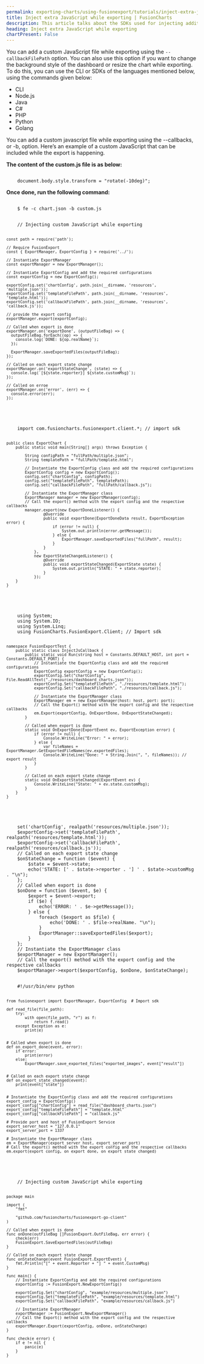 ```yaml
---
permalink: exporting-charts/using-fusionexport/tutorials/inject-extra-javascript-while-exporting.html
title: Inject extra JavaScript while exporting | FusionCharts
description: This article talks about the SDKs used for injecting additional JavaScript whie exporting charts.
heading: Inject extra JavaScript while exporting
chartPresent: False
---
```


You can add a custom JavaScript file while exporting using the `--callbackFilePath` option. You can also use this option if you want to change the background style of the dashboard or resize the chart while exporting.
To do this, you can use the CLI or SDKs of the languages mentioned below, using the commands given below:

<div class="code-wrapper">
<ul class="code-tabs extra-tabs">
    <li class="active"><a data-toggle="cli">CLI</a></li>
    <li><a data-toggle="nodejs">Node.js</a></li>
    <li><a data-toggle="java">Java</a></li>
    <li><a data-toggle="csharp">C#</a></li>
    <li><a data-toggle="php">PHP</a></li>
    <li><a data-toggle="python">Python</a></li>
    <li><a data-toggle="golang">Golang</a></li>
</ul>

<div class="tab-content extra-tabs">
<div class="tab cli-tab active">
<p>You can add a custom javascript file while exporting using the --callbacks, or -b, option. Here’s an example of a custom JavaScript that can be included while the export is happening.</p>
<div class="mt-20 pb-10"><strong>The content of the custom.js file is as below:</strong></div>
<pre><code class="custom-hlc language-javascript">
	document.body.style.transform = "rotate(-10deg)";
</code></pre>

<div class="mt-20 pb-10"><strong>Once done, run the following command:</strong></div>
<pre><code class="custom-hlc language-bash">
	$ fe -c chart.json -b custom.js
</code></pre>
</div>
    
<div class="tab nodejs-tab">
<pre><code class="custom-hlc language-javascript">
	// Injecting custom JavaScript while exporting

	const path = require('path');

	// Require FusionExport
	const { ExportManager, ExportConfig } = require('../');

	// Instantiate ExportManager
	const exportManager = new ExportManager();

	// Instantiate ExportConfig and add the required configurations
	const exportConfig = new ExportConfig();

	exportConfig.set('chartConfig', path.join(__dirname, 'resources', 'multiple.json'));
	exportConfig.set('templateFilePath', path.join(__dirname, 'resources', 'template.html'));
	exportConfig.set('callbackFilePath', path.join(__dirname, 'resources', 'callback.js'));

	// provide the export config
	exportManager.export(exportConfig);

	// Called when export is done
	exportManager.on('exportDone', (outputFileBag) => {
	  outputFileBag.forEach((op) => {
	    console.log(`DONE: ${op.realName}`);
	  });

	  ExportManager.saveExportedFiles(outputFileBag);
	});

	// Called on each export state change
	exportManager.on('exportStateChange', (state) => {
	  console.log(`[${state.reporter}] ${state.customMsg}`);
	});

	// Called on erroe
	exportManager.on('error', (err) => {
	  console.error(err);
	});
</code></pre>
</div>
<div class="tab java-tab">
<pre><code class="custom-hlc language-java">
	import com.fusioncharts.fusionexport.client.*; // import sdk

	public class ExportChart {
	    public static void main(String[] args) throws Exception {

	        String configPath = "fullPath/multiple.json";
	        String templatePath = "fullPath/template.html";

	        // Instantiate the ExportConfig class and add the required configurations
	        ExportConfig config = new ExportConfig();
	        config.set("chartConfig", configPath);
	        config.set("templateFilePath", templatePath);
	        config.set("callbackFilePath", "fullPath/callback.js");

	        // Instantiate the ExportManager class
	        ExportManager manager = new ExportManager(config);
	        // Call the export() method with the export config and the respective callbacks
	        manager.export(new ExportDoneListener() {
	                @Override
	                public void exportDone(ExportDoneData result, ExportException error) {
	                    if (error != null) {
	                        System.out.println(error.getMessage());
	                    } else {
	                        ExportManager.saveExportedFiles("fullPath", result);
	                    }
	                }
	            },
	            new ExportStateChangedListener() {
	                @Override
	                public void exportStateChanged(ExportState state) {
	                    System.out.println("STATE: " + state.reporter);
	                }
	            });
	    }
	}
</code></pre>
</div>
<div class="tab csharp-tab">
<pre><code class="custom-hlc language-cs">
	using System;
	using System.IO;
	using System.Linq;
	using FusionCharts.FusionExport.Client; // Import sdk

	namespace FusionExportTest {
	    public static class InjectJsCallback {
	        public static void Run(string host = Constants.DEFAULT_HOST, int port = Constants.DEFAULT_PORT) {
	            // Instantiate the ExportConfig class and add the required configurations
	            ExportConfig exportConfig = new ExportConfig();
	            exportConfig.Set("chartConfig", File.ReadAllText("./resources/dashboard_charts.json"));
	            exportConfig.Set("templateFilePath", "./resources/template.html");
	            exportConfig.Set("callbackFilePath", "./resources/callback.js");

	            // Instantiate the ExportManager class
	            ExportManager em = new ExportManager(host: host, port: port);
	            // Call the Export() method with the export config and the respective callbacks
	            em.Export(exportConfig, OnExportDone, OnExportStateChanged);
	        }

	        // Called when export is done
	        static void OnExportDone(ExportEvent ev, ExportException error) {
	            if (error != null) {
	                Console.WriteLine("Error: " + error);
	            } else {
	                var fileNames = ExportManager.GetExportedFileNames(ev.exportedFiles);
	                Console.WriteLine("Done: " + String.Join(", ", fileNames)); // export result
	            }
	        }

	        // Called on each export state change
	        static void OnExportStateChanged(ExportEvent ev) {
	            Console.WriteLine("State: " + ev.state.customMsg);
	        }
	    }
	}
</code></pre>
</div>
<div class="tab php-tab">
<pre><code class="custom-hlc language-php">
	<?php
	// Injecting custom JavaScript while exporting
	require __DIR__ . '/../vendor/autoload.php';
	// Use the sdk
	use FusionExport\ExportManager;
	use FusionExport\ExportConfig;
	// Instantiate the ExportConfig class and add the required configurations
	$exportConfig = new ExportConfig();
	$exportConfig->set('chartConfig', realpath('resources/multiple.json'));
	$exportConfig->set('templateFilePath', realpath('resources/template.html'));
	$exportConfig->set('callbackFilePath', realpath('resources/callback.js'));
	// Called on each export state change
	$onStateChange = function ($event) {
	    $state = $event->state;
	    echo('STATE: [' . $state->reporter . '] ' . $state->customMsg . "\n");
	};
	// Called when export is done
	$onDone = function ($event, $e) {
	    $export = $event->export;
	    if ($e) {
	        echo('ERROR: ' . $e->getMessage());
	    } else {
	        foreach ($export as $file) {
	            echo('DONE: ' . $file->realName. "\n");
	        }
	        ExportManager::saveExportedFiles($export);
	    }
	};
	// Instantiate the ExportManager class
	$exportManager = new ExportManager();
	// Call the export() method with the export config and the respective callbacks
	$exportManager->export($exportConfig, $onDone, $onStateChange);
</code></pre>
</div>
<div class="tab python-tab">
<pre><code class="custom-hlc language-python">
	#!/usr/bin/env python

	from fusionexport import ExportManager, ExportConfig  # Import sdk

	def read_file(file_path):
	    try:
	        with open(file_path, "r") as f:
	            return f.read()
	    except Exception as e:
	        print(e)


	# Called when export is done
	def on_export_done(event, error):
	    if error:
	        print(error)
	    else:
	        ExportManager.save_exported_files("exported_images", event["result"])


	# Called on each export state change
	def on_export_state_changed(event):
	    print(event["state"])


	# Instantiate the ExportConfig class and add the required configurations
	export_config = ExportConfig()
	export_config["chartConfig"] = read_file("dashboard_charts.json")
	export_config["templateFilePath"] = "template.html"
	export_config["callbackFilePath"] = "callback.js"

	# Provide port and host of FusionExport Service
	export_server_host = "127.0.0.1"
	export_server_port = 1337

	# Instantiate the ExportManager class
	em = ExportManager(export_server_host, export_server_port)
	# Call the export() method with the export config and the respective callbacks
	em.export(export_config, on_export_done, on_export_state_changed)
</code></pre>
</div>
<div class="tab golang-tab">
<pre><code class="custom-hlc language-javascript">
	// Injecting custom JavaScript while exporting

	package main

	import (
		"fmt"

		"github.com/fusioncharts/fusionexport-go-client"
	)

	// Called when export is done
	func onDone(outFileBag []FusionExport.OutFileBag, err error) {
		check(err)
		FusionExport.SaveExportedFiles(outFileBag)
	}

	// Called on each export state change
	func onStateChange(event FusionExport.ExportEvent) {
		fmt.Println("[" + event.Reporter + "] " + event.CustomMsg)
	}

	func main() {
		// Instantiate ExportConfig and add the required configurations
		exportConfig := FusionExport.NewExportConfig()

		exportConfig.Set("chartConfig", "example/resources/multiple.json")
		exportConfig.Set("templateFilePath", "example/resources/template.html")
		exportConfig.Set("callbackFilePath", "example/resources/callback.js")

		// Instantiate ExportManager
		exportManager := FusionExport.NewExportManager()
		// Call the Export() method with the export config and the respective callbacks
		exportManager.Export(exportConfig, onDone, onStateChange)
	}

	func check(e error) {
		if e != nil {
			panic(e)
		}
	}
</code></pre>
</div>
</div>
</div>